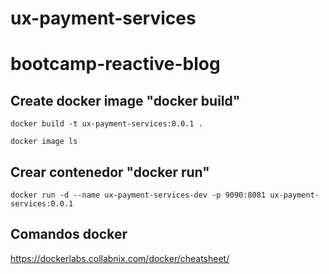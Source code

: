 # ux-payment-services

# bootcamp-reactive-blog

## Create docker image "docker build"
`docker build -t ux-payment-services:0.0.1 .`

`docker image ls`

## Crear contenedor "docker run"

`docker run -d --name ux-payment-services-dev -p 9090:8081 ux-payment-services:0.0.1`

## Comandos docker

https://dockerlabs.collabnix.com/docker/cheatsheet/


